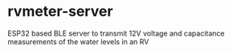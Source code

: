# rvmeter-server
ESP32 based BLE server to transmit 12V voltage and capacitance measurements of the water levels in an RV
